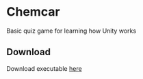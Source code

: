 # Chemcar
Basic quiz game for learning how Unity works

## Download
Download executable <a href = "htttps://github.com/Goggags123/chemcar/latest/release/download/Chemcar.rar">here</a>
